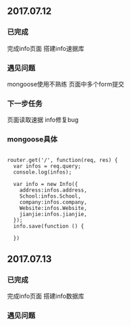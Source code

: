 ## 2017.07.12
### 已完成  
完成info页面
搭建info速据库
### 遇见问题

mongoose使用不熟练
页面中多个form提交
### 下一步任务  
页面读取速据
info修复bug

### mongoose具体

```

router.get('/', function(req, res) {
  var infos = req.query;
  console.log(infos);

  var info = new Info({
    address:infos.address,
    School:infos.School,
    company:infos.company,
    Website:infos.Website,
    jianjie:infos.jianjie,
  });
  info.save(function () {

  })

```

## 2017.07.13
### 已完成  
完成info页面
搭建info数据库
### 遇见问题


